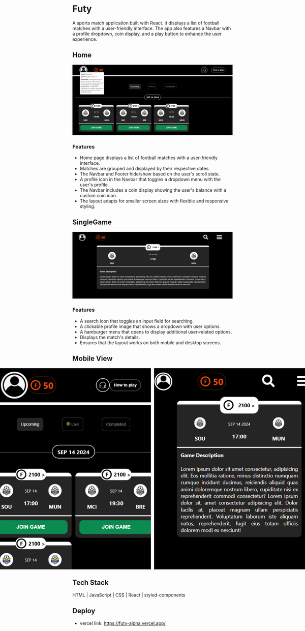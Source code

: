 # Futy
A sports match application built with React. It displays a list of football matches with a user-friendly interface. The app also features a Navbar with a profile dropdown, coin display, and a play button to enhance the user experience. 

## Home
<img src='./public//Images//Home.png' alt='home'/>

### Features
- Home page displays a list of football matches with a user-friendly interface.
- Matches are grouped and displayed by their respective dates.
- The Navbar and Footer hide/show based on the user's scroll state.
- A profile icon in the Navbar that toggles a dropdown menu with the user's profile.
- The Navbar includes a coin display showing the user's balance with a custom coin icon.
- The layout adapts for smaller screen sizes with flexible and responsive styling.


## SingleGame
<img src='./public//Images/Singlecard.png' alt='singlegame'/>

### Features
- A search icon that toggles an input field for searching.
- A clickable profile image that shows a dropdown with user options.
- A hamburger menu that opens to display additional user-related options.
- Displays the match's details.
- Ensures that the layout works on both mobile and desktop screens.

## Mobile View
<div style="display: flex; gap: 10px; justify-content: center;">
<img src='./public//Images/Mobile_home.png' alt='singlegame'/>
<img src='./public//Images/Mobile_singlecard.png' alt='singlegame'/>
</div>

## Tech Stack
HTML | JavaScript | CSS | React | styled-components

## Deploy
- vercel link: https://futy-alpha.vercel.app/
